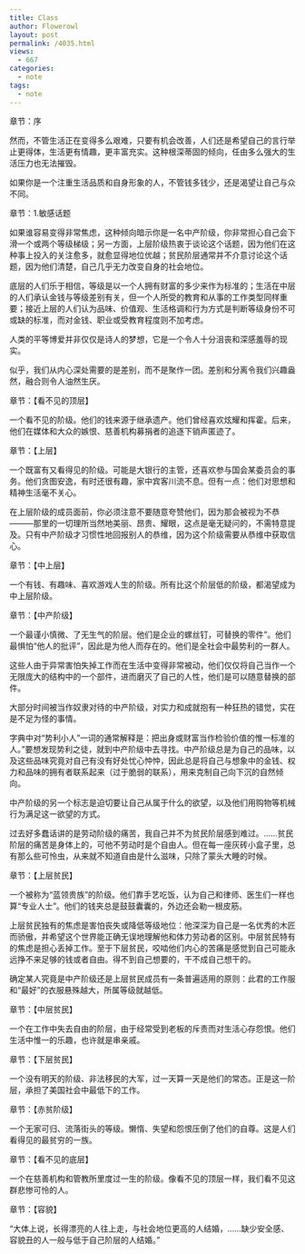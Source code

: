 ```yaml
---
title: Class
author: Flowerowl
layout: post
permalink: /4035.html
views:
  - 667
categories:
  - note
tags:
  - note
---
```


章节：序

然而，不管生活正在变得多么艰难，只要有机会改善，人们还是希望自己的言行举止更得体，生活更有情趣，更丰富充实。这种根深蒂固的倾向，任由多么强大的生活压力也无法摧毁。

如果你是一个注重生活品质和自身形象的人，不管钱多钱少，还是渴望让自己与众不同。

章节：1.敏感话题

如果谁容易变得非常焦虑，这种倾向暗示你是一名中产阶级，你非常担心自己会下滑一个或两个等级梯级；另一方面，上层阶级热衷于谈论这个话题，因为他们在这种事上投入的关注愈多，就愈显得地位优越；贫民阶层通常并不介意讨论这个话题，因为他们清楚，自己几乎无力改变自身的社会地位。

底层的人们乐于相信，等级是以一个人拥有财富的多少来作为标准的；生活在中层的人们承认金钱与等级差别有关，但一个人所受的教育和从事的工作类型同样重要；接近上层的人们认为品味、价值观、生活格调和行为方式是判断等级身份不可或缺的标准，而对金钱、职业或受教育程度则不加考虑。

人类的平等博爱并非仅仅是诗人的梦想，它是一个令人十分沮丧和深感羞辱的现实。

似乎，我们从内心深处需要的是差别，而不是聚作一团。差别和分离令我们兴趣盎然，融合则令人油然生厌。

章节：【看不见的顶层】

一个看不见的阶级。他们的钱来源于继承遗产。他们曾经喜欢炫耀和挥霍。后来，他们在媒体和大众的嫉恨、慈善机构募捐者的追逐下销声匿迹了。

章节：【上层】

一个既富有又看得见的阶级。可能是大银行的主管，还喜欢参与国会某委员会的事务。他们贪图安逸，有时还很有趣，家中宾客川流不息。但有一点：他们对思想和精神生活毫不关心。

在上层阶级的成员面前，你必须注意不要随意夸赞他们，因为那会被视为不恭———那里的一切理所当然地美丽、昂贵、耀眼，这点是毫无疑问的，不需特意提及。只有中产阶级才习惯性地回报别人的恭维，因为这个阶级需要从恭维中获取信心。

章节：【中上层】

一个有钱、有趣味、喜欢游戏人生的阶级。所有比这个阶层低的阶级，都渴望成为中上层阶级。

章节：【中产阶级】

一个最谨小慎微、了无生气的阶层。他们是企业的螺丝钉，可替换的零件”。他们最惧怕“他人的批评”，因此是为他人而存在的。他们是全社会中最势利的一群人。

这些人由于异常害怕失掉工作而在生活中变得非常被动，他们仅仅将自己当作一个无限庞大的结构中的一个部件，进而磨灭了自己的人性，他们是可以随意替换的部件。

大部分时间被当作奴隶对待的中产阶级，对实力和成就抱有一种狂热的错觉，实在是不足为怪的事情。

字典中对“势利小人”一词的通常解释是：把出身或财富当作检验价值的惟一标准的人。”要想发现势利之徒，就到中产阶级中去寻找。中产阶级总是为自己的品味，以及这些品味究竟对自己有没有好处忧心忡忡，因此总是将自己与想象中的金钱、权力和品味的拥有者联系起来（过于脆弱的联系），用来克制自己向下沉的自然倾向。

中产阶级的另一个标志是迫切要让自己从属于什么的欲望，以及他们用购物等机械行为满足这一欲望的方式。

过去好多蠢话讲的是劳动阶级的痛苦，我自己并不为贫民阶层感到难过。……贫民阶层的痛苦是身体上的，可他不劳动时是个自由人。但在每一座灰砖小盒子里，总有那么些可怜虫，从来就不知道自由是什么滋味，只除了蒙头大睡的时候。

章节：【上层贫民】

一个被称为“蓝领贵族”的阶级。他们靠手艺吃饭，认为自己和律师、医生们一样也算“专业人士”。他们的钱夹总是鼓鼓囊囊的，外边还会勒一根皮筋。

上层贫民独有的焦虑是害怕丧失或降低等级地位：他深深为自己是一名优秀的木匠而骄傲，并希望这个世界能正确无误地理解他和体力劳动者的区别。中层贫民特有的焦虑是担心丢掉工作。至于下层贫民，咬啮他们内心的苦痛是感觉到自己可能永远挣不来足够的钱或者自由。得不到自己想要的，干不成自己想干的。

确定某人究竟是中产阶级还是上层贫民成员有一条普遍适用的原则：此君的工作服和“最好”的衣服悬殊越大，所属等级就越低。

章节：【中层贫民】

一个在工作中失去自由的阶层，由于经常受到老板的斥责而对生活心存怨恨。他们生活中惟一的乐趣，也许就是串亲戚。

章节：【下层贫民】

一个没有明天的阶级、非法移民的大军，过一天算一天是他们的常态。正是这一阶层，承担了美国社会中最低下的工作。

章节：【赤贫阶级】

一个无家可归、流落街头的等级。懒惰、失望和怨恨压倒了他们的自尊。这是人们看得见的最贫穷的一族。

章节：【看不见的底层】

一个在慈善机构和管教所里度过一生的阶级。像看不见的顶层一样，我们看不见这群悲惨可怜的人。

章节：【容貌】

“大体上说，长得漂亮的人往上走，与社会地位更高的人结婚，……缺少安全感、容貌丑的人一般与低于自己阶层的人结婚。”
